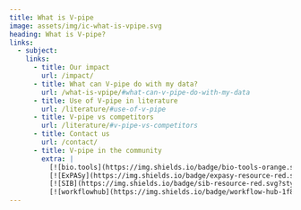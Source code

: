 ```yaml
---
title: What is V-pipe
image: assets/img/ic-what-is-vpipe.svg
heading: What is V-pipe?
links:
  - subject: 
    links:
      - title: Our impact
        url: /impact/
      - title: What can V-pipe do with my data?
        url: /what-is-vpipe/#what-can-v-pipe-do-with-my-data
      - title: Use of V-pipe in literature
        url: /literature/#use-of-v-pipe
      - title: V-pipe vs competitors
        url: /literature/#v-pipe-vs-competitors
      - title: Contact us
        url: /contact/
      - title: V-pipe in the community
        extra: |
          [![bio.tools](https://img.shields.io/badge/bio-tools-orange.svg?style=flat)](https://bio.tools/V-Pipe)
          [![ExPASy](https://img.shields.io/badge/expasy-resource-red.svg?style=flat)](https://www.expasy.org/resources/v-pipe)
          [![SIB](https://img.shields.io/badge/sib-resource-red.svg?style=flat)](https://www.sib.swiss/services/open-software-and-databases#v-pipe)
          [![workflowhub](https://img.shields.io/badge/workflow-hub-1f8787.svg?style=flat)](https://workflowhub.eu/workflows/301)
---
```

